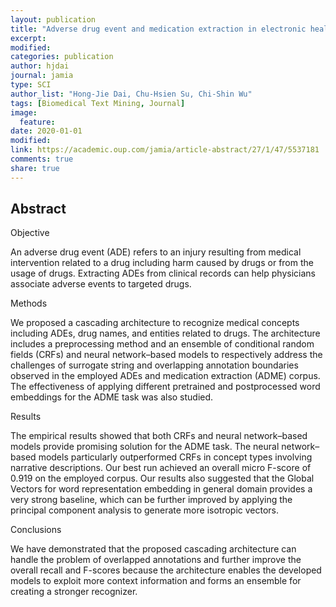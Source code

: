 ```yaml
---
layout: publication
title: "Adverse drug event and medication extraction in electronic health records via a cascading architecture with different sequence labeling models and word embeddings"
excerpt:
modified:
categories: publication
author: hjdai
journal: jamia
type: SCI
author_list: "Hong-Jie Dai, Chu-Hsien Su, Chi-Shin Wu"
tags: [Biomedical Text Mining, Journal]
image:
  feature:
date: 2020-01-01
modified: 
link: https://academic.oup.com/jamia/article-abstract/27/1/47/5537181
comments: true
share: true
---
```


## Abstract

Objective

An adverse drug event (ADE) refers to an injury resulting from medical intervention related to a drug including harm caused by drugs or from the usage of drugs. Extracting ADEs from clinical records can help physicians associate adverse events to targeted drugs.

Methods

We proposed a cascading architecture to recognize medical concepts including ADEs, drug names, and entities related to drugs. The architecture includes a preprocessing method and an ensemble of conditional random fields (CRFs) and neural network–based models to respectively address the challenges of surrogate string and overlapping annotation boundaries observed in the employed ADEs and medication extraction (ADME) corpus. The effectiveness of applying different pretrained and postprocessed word embeddings for the ADME task was also studied.

Results

The empirical results showed that both CRFs and neural network–based models provide promising solution for the ADME task. The neural network–based models particularly outperformed CRFs in concept types involving narrative descriptions. Our best run achieved an overall micro F-score of 0.919 on the employed corpus. Our results also suggested that the Global Vectors for word representation embedding in general domain provides a very strong baseline, which can be further improved by applying the principal component analysis to generate more isotropic vectors.

Conclusions

We have demonstrated that the proposed cascading architecture can handle the problem of overlapped annotations and further improve the overall recall and F-scores because the architecture enables the developed models to exploit more context information and forms an ensemble for creating a stronger recognizer.
